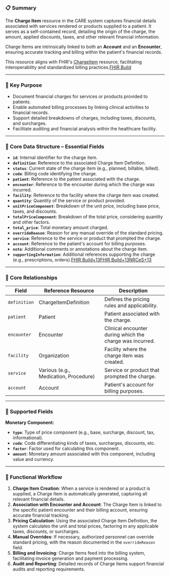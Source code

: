### 📋 Summary

The **Charge Item** resource in the CARE system captures financial details associated with services rendered or products supplied to a patient. It serves as a self-contained record, detailing the origin of the charge, the amount, applied discounts, taxes, and other relevant financial information.

Charge Items are intrinsically linked to both an **Account** and an **Encounter**, ensuring accurate tracking and billing within the patient's financial records.

This resource aligns with FHIR's [ChargeItem](https://build.fhir.org/chargeitem.html) resource, facilitating interoperability and standardized billing practices.[FHIR Build](https://build.fhir.org/chargeitem.html?utm_source=chatgpt.com)

---

### 🎯 Key Purpose

- Document financial charges for services or products provided to patients.
- Enable automated billing processes by linking clinical activities to financial records.
- Support detailed breakdowns of charges, including taxes, discounts, and surcharges.
- Facilitate auditing and financial analysis within the healthcare facility.

---

### 🧱 Core Data Structure – Essential Fields

- **`id`**: Internal identifier for the charge item.
- **`definition`**: Reference to the associated Charge Item Definition.
- **`status`**: Current state of the charge item (e.g., planned, billable, billed).
- **`code`**: Billing code identifying the charge.
- **`patient`**: Reference to the patient associated with the charge.
- **`encounter`**: Reference to the encounter during which the charge was incurred.
- **`facility`**: Reference to the facility where the charge item was created.
- **`quantity`**: Quantity of the service or product provided.
- **`unitPriceComponent`**: Breakdown of the unit price, including base price, taxes, and discounts.
- **`totalPriceComponent`**: Breakdown of the total price, considering quantity and other factors.
- **`total_price`**: Total monetary amount charged.
- **`overrideReason`**: Reason for any manual override of the standard pricing.
- **`service`**: Reference to the service or product that prompted the charge.
- **`account`**: Reference to the patient's account for billing purposes.
- **`note`**: Additional comments or annotations about the charge item.
- **`supportingInformation`**: Additional references supporting the charge (e.g., prescriptions, orders).[FHIR Build+13FHIR Build+13NRCeS+13](https://build.fhir.org/chargeitem.html?utm_source=chatgpt.com)

---

### 🔗 Core Relationships

| Field        | Reference Resource                    | Description                                              |
| ------------ | ------------------------------------- | -------------------------------------------------------- |
| `definition` | ChargeItemDefinition                  | Defines the pricing rules and applicability.             |
| `patient`    | Patient                               | Patient associated with the charge.                      |
| `encounter`  | Encounter                             | Clinical encounter during which the charge was incurred. |
| `facility`   | Organization                          | Facility where the charge item was created.              |
| `service`    | Various (e.g., Medication, Procedure) | Service or product that prompted the charge.             |
| `account`    | Account                               | Patient's account for billing purposes.                  |

---

### 📄 Supported Fields

**Monetary Component:**

- **`type`**: Type of price component (e.g., base, surcharge, discount, tax, informational).
- **`code`**: Code differentiating kinds of taxes, surcharges, discounts, etc.
- **`factor`**: Factor used for calculating this component.
- **`amount`**: Monetary amount associated with this component, including value and currency.

---

### 🔁 Functional Workflow

1. **Charge Item Creation**: When a service is rendered or a product is supplied, a Charge Item is automatically generated, capturing all relevant financial details.
2. **Association with Encounter and Account**: The Charge Item is linked to the specific patient encounter and their billing account, ensuring accurate financial tracking.
3. **Pricing Calculation**: Using the associated Charge Item Definition, the system calculates the unit and total prices, factoring in any applicable taxes, discounts, or surcharges.
4. **Manual Overrides**: If necessary, authorized personnel can override standard pricing, with the reason documented in the `overrideReason` field.
5. **Billing and Invoicing**: Charge Items feed into the billing system, facilitating invoice generation and payment processing.
6. **Audit and Reporting**: Detailed records of Charge Items support financial audits and reporting requirements.
